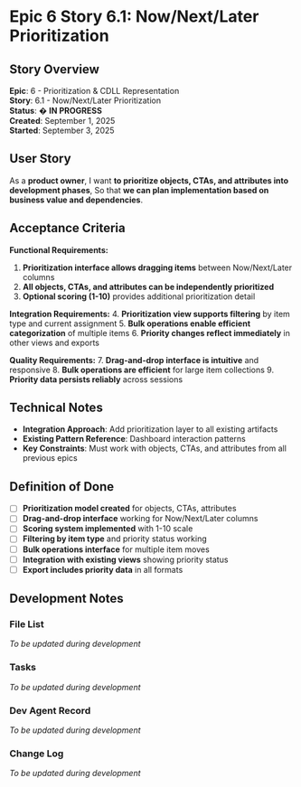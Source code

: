 # Epic 6 Story 6.1: Now/Next/Later Prioritization

## Story Overview

**Epic**: 6 - Prioritization & CDLL Representation  
**Story**: 6.1 - Now/Next/Later Prioritization  
**Status**: � **IN PROGRESS**  
**Created**: September 1, 2025  
**Started**: September 3, 2025

## User Story

As a **product owner**,
I want **to prioritize objects, CTAs, and attributes into development phases**,
So that **we can plan implementation based on business value and dependencies**.

## Acceptance Criteria

**Functional Requirements:**

1. **Prioritization interface allows dragging items** between Now/Next/Later columns
2. **All objects, CTAs, and attributes can be independently prioritized**
3. **Optional scoring (1-10)** provides additional prioritization detail

**Integration Requirements:**
4. **Prioritization view supports filtering** by item type and current assignment
5. **Bulk operations enable efficient categorization** of multiple items
6. **Priority changes reflect immediately** in other views and exports

**Quality Requirements:**
7. **Drag-and-drop interface is intuitive** and responsive
8. **Bulk operations are efficient** for large item collections
9. **Priority data persists reliably** across sessions

## Technical Notes

- **Integration Approach**: Add prioritization layer to all existing artifacts
- **Existing Pattern Reference**: Dashboard interaction patterns
- **Key Constraints**: Must work with objects, CTAs, and attributes from all previous epics

## Definition of Done

- [ ] **Prioritization model created** for objects, CTAs, attributes
- [ ] **Drag-and-drop interface** working for Now/Next/Later columns
- [ ] **Scoring system implemented** with 1-10 scale
- [ ] **Filtering by item type** and priority status working
- [ ] **Bulk operations interface** for multiple item moves
- [ ] **Integration with existing views** showing priority status
- [ ] **Export includes priority data** in all formats

## Development Notes

### File List
*To be updated during development*

### Tasks
*To be updated during development*

### Dev Agent Record
*To be updated during development*

### Change Log
*To be updated during development*
